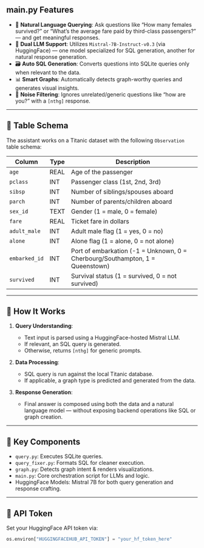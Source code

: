 ## main.py Features

- 💬 **Natural Language Querying**: Ask questions like “How many females survived?” or “What’s the average fare paid by third-class passengers?” — and get meaningful responses.
- 🧠 **Dual LLM Support**: Utilizes `Mistral-7B-Instruct-v0.3` (via HuggingFace) — one model specialized for SQL generation, another for natural response generation.
- 🗃️ **Auto SQL Generation**: Converts questions into SQLite queries only when relevant to the data.
- 📊 **Smart Graphs**: Automatically detects graph-worthy queries and generates visual insights.
- 🛑 **Noise Filtering**: Ignores unrelated/generic questions like “how are you?” with a `[nthg]` response.

---

## 🧩 Table Schema

The assistant works on a Titanic dataset with the following `Observation` table schema:

| Column       | Type    | Description                                            |
|--------------|---------|--------------------------------------------------------|
| `age`        | REAL    | Age of the passenger                                   |
| `pclass`     | INT     | Passenger class (1st, 2nd, 3rd)                        |
| `sibsp`      | INT     | Number of siblings/spouses aboard                      |
| `parch`      | INT     | Number of parents/children aboard                      |
| `sex_id`     | TEXT    | Gender (1 = male, 0 = female)                         |
| `fare`       | REAL    | Ticket fare in dollars                                 |
| `adult_male` | INT     | Adult male flag (1 = yes, 0 = no)                      |
| `alone`      | INT     | Alone flag (1 = alone, 0 = not alone)                  |
| `embarked_id`| INT     | Port of embarkation (-1 = Unknown, 0 = Cherbourg/Southampton, 1 = Queenstown) |
| `survived`   | INT     | Survival status (1 = survived, 0 = not survived)       |

---

## 🧠 How It Works

1. **Query Understanding**:
   - Text input is parsed using a HuggingFace-hosted Mistral LLM.
   - If relevant, an SQL query is generated.
   - Otherwise, returns `[nthg]` for generic prompts.

2. **Data Processing**:
   - SQL query is run against the local Titanic database.
   - If applicable, a graph type is predicted and generated from the data.

3. **Response Generation**:
   - Final answer is composed using both the data and a natural language model — without exposing backend operations like SQL or graph creation.

---

## 📁 Key Components

- `query.py`: Executes SQLite queries.
- `query_fixer.py`: Formats SQL for cleaner execution.
- `graph.py`: Detects graph intent & renders visualizations.
- `main.py`: Core orchestration script for LLMs and logic.
- HuggingFace Models: Mistral 7B for both query generation and response crafting.

---

## 🔐 API Token

Set your HuggingFace API token via:

```python
os.environ["HUGGINGFACEHUB_API_TOKEN"] = "your_hf_token_here"
